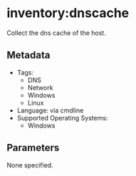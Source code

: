 <!-- region Generated -->
# inventory:dnscache

Collect the dns cache of the host.

## Metadata

- Tags:
  - DNS
  - Network
  - Windows
  - Linux
- Language: via cmdline
- Supported Operating Systems:
  - Windows

## Parameters

None specified.
<!-- endregion -->
